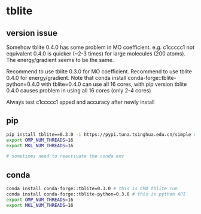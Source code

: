 # tblite

## version issue
Somehow tblite 0.4.0 has some problem in MO coefficient. e.g. c1ccccc1 not equivalent
0.4.0 is quicker (~2-3 times) for large molecules (200 atoms). The energy/gradient seems to be the same.

Recommend to use tblite 0.3.0 for MO coefficient.
Recommend to use tblite 0.4.0 for energy/gradient.
Note that conda install conda-forge::tblite-python=0.4.0 with tblite=0.4.0 can use all 16 cores, with pip version tblite 0.4.0 causes problem in using all 16 cores (only 2-4 cores)


Always test c1ccccc1 spped and accuracy after newly install

## pip
```bash
pip install tblite==0.3.0 -i https://pypi.tuna.tsinghua.edu.cn/simple # this is python API
export OMP_NUM_THREADS=16
export MKL_NUM_THREADS=16

# sometimes need to reactivate the conda env

```

## conda
```bash
conda install conda-forge::tblite=0.3.0 # this is CMD tblite run
conda install conda-forge::tblite-python=0.3.0 # this is python API
export OMP_NUM_THREADS=16
export MKL_NUM_THREADS=16
```

